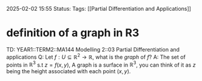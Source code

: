 2025-02-02 15:55
Status: 
Tags: [[Partial Differentiation and Applications]]
# definition of a graph in R3

TD: YEAR1::TERM2::MA144 Modelling 2::03 Partial Differentiation and applications
Q: Let $f : U \subseteq \mathbb{R}^2 \to \mathbb{R}$, what is the _graph_ of $f$?
A: The set of points in $\mathbb{R}^{3}$ s.t $z=f(x,y)$,
A graph is a surface in $\mathbb{R}^{3}$, you can think of it as $z$ being the height associated with each point $(x,y)$.
<!--ID: 1738511894354-->
